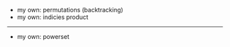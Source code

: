 * my own: permutations (backtracking)
* my own: indicies product

------------------

* my own: powerset
